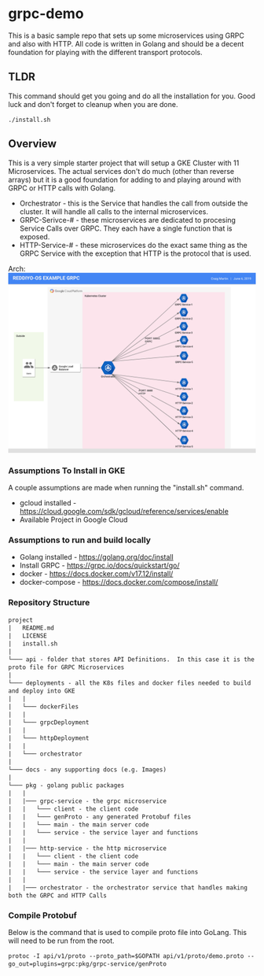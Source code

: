 # grpc-demo
This is a basic sample repo that sets up some microservices using GRPC and also with HTTP.  All code is written in Golang and should be a decent foundation for playing with the different transport protocols.

## TLDR

This command should get you going and do all the installation for you.  Good luck and don't forget to cleanup when you are done.

```
./install.sh
```

## Overview

This is a very simple starter project that will setup a GKE Cluster with 11 Microservices.  The actual services don't do much (other than reverse arrays) but it is a good foundation for adding to and playing around with GRPC or HTTP calls with Golang.

* Orchestrator - this is the Service that handles the call from outside the cluster.   It will handle all calls to the internal microservices.
* GRPC-Serivce-# - these microservices are dedicated to procesing Service Calls over GRPC.  They each have a single function that is exposed.
* HTTP-Service-# - these microservices do the exact same thing as the GRPC Service with the exception that HTTP is the protocol that is used.

Arch:
![Alt text](docs/images/Reddiyo-OS_Example_GRPC.png?raw=true "Reddiyo-GRPC Arch")


### Assumptions To Install in GKE

A couple assumptions are made when running the "install.sh" command.

* gcloud installed  - https://cloud.google.com/sdk/gcloud/reference/services/enable
* Available Project in Google Cloud

### Assumptions to run and build locally

* Golang installed - https://golang.org/doc/install
* Install GRPC - https://grpc.io/docs/quickstart/go/
* docker - https://docs.docker.com/v17.12/install/
* docker-compose - https://docs.docker.com/compose/install/


### Repository Structure

```
project
|   README.md
|   LICENSE
|   install.sh
|
└─── api - folder that stores API Definitions.  In this case it is the proto file for GRPC Microservices
|
└─── deployments - all the K8s files and docker files needed to build and deploy into GKE
|   |
|   └─── dockerFiles 
|   |
|   └─── grpcDeployment 
|   |
|   └─── httpDeployment 
|   |
|   └─── orchestrator 
|
└─── docs - any supporting docs (e.g. Images)
|
└─── pkg - golang public packages
|   |
|   |─── grpc-service - the grpc microservice
|   |   └─── client - the client code
|   |   └─── genProto - any generated Protobuf files
|   |   └─── main - the main server code
|   |   └─── service - the service layer and functions
|   |
|   |─── http-service - the http microservice
|   |   └─── client - the client code
|   |   └─── main - the main server code
|   |   └─── service - the service layer and functions
|   |
|   |─── orchestrator - the orchestrator service that handles making both the GRPC and HTTP Calls
```

### Compile Protobuf

Below is the command that is used to compile proto file into GoLang.  This will need to be run from the root.

```
protoc -I api/v1/proto --proto_path=$GOPATH api/v1/proto/demo.proto --go_out=plugins=grpc:pkg/grpc-service/genProto
```
